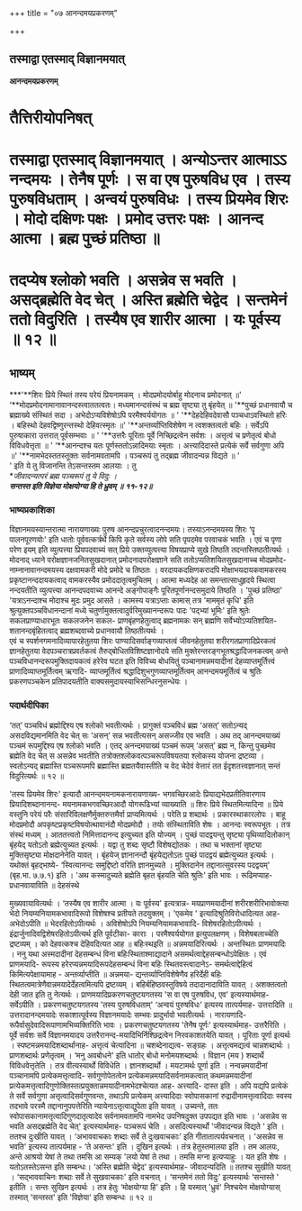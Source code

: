 +++
title = "०७ आनन्दमयप्रकरणम्"

+++


## तस्माद्वा एतस्माद् विज्ञानमयात्

**आनन्दमयप्रकरणम्**

# **तैत्तिरीयोपनिषत्**

# **तस्माद्वा एतस्माद् विज्ञानमयात् । अन्योऽन्तर आत्माऽऽ नन्दमयः । तेनैष पूर्णः । स वा एष पुरुषविध एव । तस्य पुरुषविधताम् । अन्वयं पुरुषविधः । तस्य प्रियमेव शिरः । मोदो दक्षिणः पक्षः । प्रमोद उत्तरः पक्षः । आनन्द आत्मा । ब्रह्म पुच्छं प्रतिष्ठा ॥**

# **तदप्येष श्लोको भवति । असन्नेव स भवति । असद्ब्रह्मेति वेद चेत् । अस्ति ब्रह्मेति चेद्वेद । सन्तमेनं ततो विदुरिति । तस्यैष एव शारीर आत्मा । यः पूर्वस्य ॥ १२ ॥**

## **भाष्यम्**

***'**शिरः प्रिये स्थितं तस्य परेयं प्रियनामकम् । मोदप्रमोदयोर्बाहु मोदनाच प्रमोदनात् ॥' ‘**मोदप्रमोदनामानावानन्दस्त्वाततत्वतः। मध्यमानन्दसंस्थं च ब्रह्म सृष्ट्या तु बृंहयेत् ॥ '**पुच्छं प्रधानवायौ च ब्रह्माख्ये संस्थितं सदा । अभेदोऽप्यविशेषोऽपि परमैश्वर्ययोगतः ॥ ' '**देहदेहिवदेवासौ पञ्चधाऽवस्थितो हरिः । बहिस्थो देहवद्विष्णुरन्तस्थो देहिवत्स्मृतः ॥' '**अन्तर्व्याप्तिविशेषेण न त्वशक्तत्वतो बहिः । सर्वेऽपि पुरुषाकारा उत्तरात् पूर्वसम्भवाः ॥ ' '**उत्तरैः पूरिताः पूर्वे निच्छिद्रत्वेन सर्वशः । अत्तृत्वं च प्रणेतृत्वं बोधो विविधवेत्तृता ॥ ' ‘**आनन्दश्च यतः पूर्णस्ततोऽन्नादिमयाः स्मृताः । अत्त्यादिदास्ते प्रत्येकं सर्वे सर्वगुणा अपि ॥' '**नामभेदस्ततस्तूक्तः सर्वनामवतामपि । पञ्चरूपं तु तद्ब्रह्म जीवादन्यन्न विद्यते ॥ '  
' इति ये तु विजानन्ति तेऽसन्तस्तम आलयाः । तु  
**जीवादन्यत्परं ब्रह्म पञ्चरूपं तु ये विदुः ।  
**सन्तस्त इति विज्ञेया मोक्षयोग्या हि ते ध्रुवम् ॥ ११-१२॥***

### **भाष्यप्रकाशिका**

विज्ञानमयस्यान्तरात्मा नारायणाख्यः पुरुष आनन्दप्रचुरत्वादनन्दमयः। तस्याऽनन्दमयस्य शिरः ‘पॄ पालनपूरणयोः' इति धातोः पूर्ववत्कर्त्रर्थे किपि कृते सर्वस्य लोपे सति पृपदमेव परवाचकं भवति । एवं च पृणा परेण इयम् इति व्युत्पत्त्या प्रियपदवाच्यं सत् प्रिये उक्तव्युत्पत्त्या विषयप्राप्ये सुखे तिष्ठति तदन्तस्तिष्ठतीत्यर्थः । मोदनाद् ध्याने परोक्षज्ञानजनितसुखदानात् प्रमोदनादपरोक्षज्ञाने सति ततोऽप्यतिशयितसुखदानाच्च मोदप्रमोद- नाम्नानावानन्दमयस्य दक्षवामकरी मोदे प्रमोदे च तिष्ठतः । वरदायकदक्षिणकरादपि मोक्षाभयदायकवामकरस्य प्रकृष्टानन्ददायकत्वाद् वामकरस्यैव प्रमोददातृत्वमुचितम् । आत्मा मध्यदेह आ समन्तात्साधुहृदये स्थित्वा नन्दयतीति व्युत्पत्त्या आनन्दपदवाच्य आनन्दे अङ्गोपाङ्गैः पूरितपूर्णानन्दसमुदाये तिष्ठति । 'पुच्छं प्रतिष्ठा' 'यत्राऽनन्दाश्च मोदाश्च मुदः प्रमुद आसते । कामस्य यत्राऽप्ताः कामास् तत्र 'माममृतं कृधि' इति श्रुत्युक्तपञ्चविधानन्दानां मध्ये चतुर्णामुक्तत्वादुर्वरिमुख्यानन्दरूपः पादः 'पद्भ्यां भूमिः' इति श्रुतेः सकलप्राण्याधारभूतः सकलजनेन सकल- प्राणबृंहणहेतुत्वाद् ब्रह्मनामकः सन् ब्रह्मणि सर्वेभ्योऽप्यतिशयित- शतानन्दबृंहितत्वाद् ब्रह्मशब्दवाच्ये प्रधानवायौ तिष्ठतीत्यर्थः ।  
एवं च स्पर्शनगमनादिव्यापारहेतुतया शिरः पाण्यादिसर्वाङ्गव्याप्तत्वं जीवनहेतुतया शरीरगतप्राणादिप्रेरकत्वं ज्ञानहेतुतया वेदपञ्चरात्रप्रवर्तकत्वं तैरुद्बोधितविशिष्टज्ञानोदये सति मुक्तेरन्तरङ्गभूतश्रद्धादिजनकत्वम् अन्ते पञ्चविधानन्दरूपमुक्तिदायकत्वं हरेरेव घटत इति विविच्य बोधयितुं पञ्चानामन्नमयादीनां देहव्याप्तमूर्तित्त्वं प्राणादिव्याप्तमूर्तित्वम् ऋगादि- व्याप्तमूर्तित्वं श्रद्धादिशुभगुणव्याप्तमूर्तित्वम् आनन्दमयमूर्तित्वं च श्रुतिः प्रकरणपञ्चकेन प्रतिपादयतीति वाक्यसमुदायस्याभिसन्धिरनुसन्धेयः ।

### **पदार्थदीपिका**

‘तत्’ पञ्चविधं ब्रह्मोद्दिश्य एष श्लोको भवतीत्यर्थः । प्रागुक्तं पञ्चविधं ब्रह्म ‘असत्’ सतोऽन्यद् असदविद्यमानमिति वेद चेत् सः ‘असन्’ सन्न भवतीत्यसन् असज्जीव एव भवति । अथ तद् आनन्दमयाख्यं पञ्चमं रूपमुद्दिश्य एष श्लोको भवति । एतद् अनन्दमयाख्यं पञ्चमं रूपम् ‘असत्’ ब्रह्म न, किन्तु पुच्छमेव ब्रह्मेति वेद चेत् स असन्नेव भवतीति तत्रोक्तश्लोकवत्पञ्चरूपविषयतया श्लोकस्य योजना द्रष्टव्या । स्वतोऽन्यद् ब्रह्मास्ति पञ्चरूपमपि ब्रह्मास्ति ब्रह्मतयैवास्तीति च वेद चेदेवं वेत्तारं तत ईदृशतत्त्वज्ञानात् सन्तं विदुरित्यर्थः ॥ १२ ॥

'तस्य प्रियमेव शिरः' इत्यादौ आनन्दमयनामकनारायणाख्य- भगवच्छिरआदेः प्रियाद्यभेदप्रतीतिवारणाय प्रियादिशब्दानानन्द- मयनामकभगवच्छिरआदौ योगरूढिभ्यां व्याख्याति ॥ शिरः प्रिये स्थितमित्यादिना ॥ प्रिये वस्तुनि परेयं परैः संसारिविलक्षणैर्मुक्तरुत्तमैर्वा प्राप्यमित्यर्थः । परेति प्र शब्दार्थः । प्रकारस्थाकारलोपः । बाहू मोदप्रमोदौ अपकृष्टप्रकृष्टविषयोत्थावानंदौ मोदप्रमोदौ । तयोः संस्थिताविति शेषः । आनन्दः स्वरूपभूतः । तत्र संस्थं मध्यम् । आततत्त्वतो निमित्तादानन्द इत्युच्यत इति योज्यम् । पुच्छं पादद्वयन्तु सृष्ट्या पृथिव्यादिलोकान् बृंहयेद् यतोऽतो ब्रह्मेत्युच्यत इत्यर्थः । यद्वा तु शब्दः सृष्टौ विशेषद्योतकः । तथा च भक्तानां सृष्ट्या मुक्तिसृष्ट्या मोक्षदानेनेति यावत् । बृंहयेज् ज्ञानानन्दौ बृंहयेद्यतोऽतः पुच्छं पादद्वयं ब्रह्मेत्युच्यत इत्यर्थः । यथोक्तं बृहद्भाष्ये- ‘स्वित्यानन्दः समुद्दिष्टो वरिति ज्ञानमुच्यते । मुक्तिदानेन तद्दानात्सुवरस्य पदद्वयम्' (बृह.भा. ७.७.१) इति । 'अथ कस्मादुच्यते ब्रह्मेति बृहत बृंहयति चेति श्रुतिः' इति भावः । रूढिमप्याह- प्रधानवायाविति ॥ देहसंस्थे

मुख्यवायावित्यर्थः । ‘तस्यैष एव शारीर आत्मा । यः पूर्वस्य' इत्यत्रान्न- मयप्राणमयादीनां शरीरशरीरिभावोक्त्या भेदो नियम्यनियामकभावादिरूपो विशेषश्च प्रतीयते तदयुक्तम् । 'एकमेव ' इत्यादिश्रुतिविरोधादित्यत आह- अभेदोऽपीति ॥ भेदरहितोऽपीत्यर्थः । अविशेषोऽपि नियम्यनियामकभावादि- विशेषरहितोऽपीत्यर्थः । इंद्रार्जुनादिवद्विशेषरहितोऽपीत्यर्थ इति पूर्वटीका- काराः । परमैश्वर्ययोगत इत्युपलक्षणम् । विशेषबलाच्चेति द्रष्टव्यम् । को देहवत्कश्च देहिवदित्यत आह ॥ बहिःस्थइति ॥
अन्नमयादिरित्यर्थः । अन्तस्थितः प्राणमयादिः । ननु यथा अस्मदादीनां देहसम्बन्धं विना बहिःस्थिताश्माद्यादाने असमर्थत्वाद्देहसन्बन्धोऽपेक्षितः । एवं प्राणमयादि- रूपस्य हरेरप्यन्नमयादिरूपदेहसम्बन्धं विना बहिः स्थितवस्त्वादानेऽ- समर्थत्वाद्देहित्वं किमित्यपेक्षायामाह - अन्तर्व्याप्तीति ॥ अन्नमया- द्यन्तर्व्याप्तिविशेषेणैव हरिर्देही बहिः स्थितत्वमात्रेणैवान्नमयादेर्देहत्वमित्यपि द्रष्टव्यम् । बहिर्बहिष्ठवस्तुविषये तदादानादाविति यावत् । अशक्तत्वतो देही जात इति तु नेत्यर्थः । प्राणमयादिप्रकरणचतुष्टयगतस्य 'स वा एष पुरुषविध, एव' इत्यस्यार्थमाह- सर्वेऽपीति । प्रकरणचतुष्टयगतस्य 'तस्य पुरुषविधताम्' ‘अन्वयं पुरुषविधः’ इत्यस्य तात्पर्यमाह- उत्तरादिति ॥ उत्तरादानन्दमयादेः सकाशात्पूर्वस्य विज्ञानमयादेः सम्भवः प्रादुर्भावो भवतीत्यर्थः । नारायणादि- रूपैर्वासुदेवादिरूपाणामभिव्यक्तिरिति भावः । प्रकरणचतुष्टयगतस्य 'तेनैष पूर्णः' इत्यस्यार्थमाह- उत्तरैरिति । पूर्वे सर्वशः सर्वे विज्ञानमयादय उत्तरैरानन्द-मयादिभिर्निश्छिद्रत्वेन निरवकाशतयेति यावत् । पूरिताः पूर्णा इत्यर्थः । स्पष्टमन्नमयादिशब्दार्थानाह- अत्तृत्वं चेत्यादिना ॥ चशब्देनाद्यत्व- सङ्ग्रहः । अत्तृत्वमद्यत्वं चान्नशब्दार्थः । प्राणशब्दार्थः प्रणेतृत्वम् । ‘मनु अवबोधने' इति धातोर् बोधो मनोमयशब्दार्थः । विज्ञान (मय ) शब्दार्थे विविधवेत्तृतेति । तत्र वीत्यस्यार्थो विविधेति । ज्ञानशब्दार्थो । मयटामर्थः पूर्णा इति । नन्वन्नमयादीनां पञ्चानामपि प्रत्येकमत्तृत्वादि- सर्वगुणोपेतत्वेन प्रत्येकमन्नमयादिसर्वनामकत्वात् कथमन्नमयादीनां प्रत्येकमत्तृत्वादिगुणोक्तिस्तत्प्रयुक्तान्नमयादीनामभेदश्चेत्यत आह- अत्त्यादि- दास्त इति । अपि यद्यपि प्रत्येकं ते सर्वे सर्वगुणा अत्तृत्वादिसर्वगुणवन्तः, तथाऽपि प्रत्येकम् अत्त्यादिदाः स्वोपासकानां रुद्रादीनामत्तृत्वादिदाः स्वस्य तदभावे परस्मै तद्दानानुपपत्तेरिति न्यायेनाऽत्तृत्वाद्युपेता इति यावत् । उच्यन्ते, ततः स्वोपासकानामत्तृत्वादिगुणदातृत्वादेव सर्वनामवतामपि नामभेद उपनिषदुक्त उपपद्यत इति भावः । 'असन्नेव स भवति असद्ब्रह्मेति वेद चेत्' इत्यस्यार्थमाह- पञ्चरूपं चेति । असदित्यस्यार्थो 'जीवादन्यन्न विद्यते ' इति । ततश्च दुःखीति यावत् । ‘अभाववाचकाः शब्दाः सर्वे ते दुःखवाचकाः’ इति गीतातात्पर्यवचनात् । 'असन्नेव स भवति' इत्यस्य तात्पर्यमाह - ‘ते असन्तः' इति । दुखिन इत्यर्थः । तंत्र हेतुस्तमालया इति । तम आलयः, अन्ते आश्रयो येषां ते तथा तमसि आ सम्यक् 'लयो येषां ते तथा । तमसि मग्ना इत्यप्याहुः । यत इति शेषः । यतोऽतस्तेऽसन्त इति सम्बन्धः। ‘अस्ति ब्रह्मेति चेद्वेद' इत्यस्यार्थमाह- जीवादन्यदिति ॥ ततश्च सुखीति यावत् । ‘सद्भाववाचिनः शब्दाः सर्वे ते सुखवाचकाः' इति वचनात् । ‘सन्तमेनं ततो विदुः’ इत्यस्यार्थः ‘सन्तस्ते ' इतीति । सन्तः सुखिन इत्यर्थः । तत्र हेतुः ‘मोक्षयोग्या हि' इति । हि यस्मात् 'ध्रुवं' निश्चयेन मोक्षयोग्यास् तस्मात् 'सन्तस्त' इति 'विज्ञेया' इति सम्बन्धः ॥ १२ ॥

